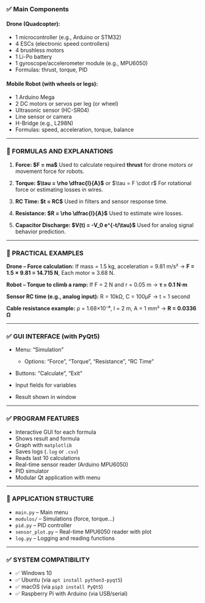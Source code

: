 ### ✅ **Main Components**

#### **Drone (Quadcopter):**

* 1 microcontroller (e.g., Arduino or STM32)
* 4 ESCs (electronic speed controllers)
* 4 brushless motors
* 1 Li-Po battery
* 1 gyroscope/accelerometer module (e.g., MPU6050)
* Formulas: thrust, torque, PID

#### **Mobile Robot (with wheels or legs):**

* 1 Arduino Mega
* 2 DC motors or servos per leg (or wheel)
* Ultrasonic sensor (HC-SR04)
* Line sensor or camera
* H-Bridge (e.g., L298N)
* Formulas: speed, acceleration, torque, balance

---

### 🧠 FORMULAS AND EXPLANATIONS

1. **Force: \$F = ma\$**
   Used to calculate required **thrust** for drone motors or movement force for robots.

2. **Torque: \$\tau = \rho \dfrac{l}{A}\$** or \$\tau = F \cdot r\$
   For rotational force or estimating losses in wires.

3. **RC Time: \$t = RC\$**
   Used in filters and sensor response time.

4. **Resistance: \$R = \rho \dfrac{l}{A}\$**
   Used to estimate wire losses.

5. **Capacitor Discharge: \$V(t) = -V\_0 e^{-t/\tau}\$**
   Used for analog signal behavior prediction.

---

### 🧪 PRACTICAL EXAMPLES

**Drone – Force calculation:**
If mass = 1.5 kg, acceleration = 9.81 m/s² →
**F = 1.5 × 9.81 = 14.715 N**,
Each motor ≈ 3.68 N.

**Robot – Torque to climb a ramp:**
If F = 2 N and r = 0.05 m →
**τ = 0.1 N·m**

**Sensor RC time (e.g., analog input):**
R = 10kΩ, C = 100µF → t = 1 second

**Cable resistance example:**
ρ = 1.68×10⁻⁸, l = 2 m, A = 1 mm² →
**R = 0.0336 Ω**

---

### ✅ GUI INTERFACE (with PyQt5)

* Menu: “Simulation”

  * Options: “Force”, “Torque”, “Resistance”, “RC Time”
* Buttons: “Calculate”, “Exit”
* Input fields for variables
* Result shown in window

---

### ✅ PROGRAM FEATURES

* Interactive GUI for each formula
* Shows result and formula
* Graph with `matplotlib`
* Saves logs (`.log` or `.csv`)
* Reads last 10 calculations
* Real-time sensor reader (Arduino MPU6050)
* PID simulator
* Modular Qt application with menu

---

### 📁 APPLICATION STRUCTURE

* `main.py` – Main menu
* `modulos/` – Simulations (force, torque...)
* `pid.py` – PID controller
* `sensor_plot.py` – Real-time MPU6050 reader with plot
* `log.py` – Logging and reading functions

---

### ✅ SYSTEM COMPATIBILITY

* ✅ Windows 10
* ✅ Ubuntu (via `apt install python3-pyqt5`)
* ✅ macOS (via `pip3 install PyQt5`)
* ✅ Raspberry Pi with Arduino (via USB/serial)
